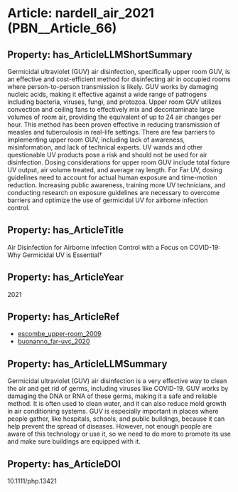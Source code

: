 # Article: __nardell_air_2021__ (PBN__Article_66)

## Property: has_ArticleLLMShortSummary

Germicidal ultraviolet (GUV) air disinfection, specifically upper room GUV, is an effective and cost-efficient method for disinfecting air in occupied rooms where person-to-person transmission is likely. GUV works by damaging nucleic acids, making it effective against a wide range of pathogens including bacteria, viruses, fungi, and protozoa. Upper room GUV utilizes convection and ceiling fans to effectively mix and decontaminate large volumes of room air, providing the equivalent of up to 24 air changes per hour. This method has been proven effective in reducing transmission of measles and tuberculosis in real-life settings. There are few barriers to implementing upper room GUV, including lack of awareness, misinformation, and lack of technical experts. UV wands and other questionable UV products pose a risk and should not be used for air disinfection. Dosing considerations for upper room GUV include total fixture UV output, air volume treated, and average ray length. For Far UV, dosing guidelines need to account for actual human exposure and time-motion reduction. Increasing public awareness, training more UV technicians, and conducting research on exposure guidelines are necessary to overcome barriers and optimize the use of germicidal UV for airborne infection control.

## Property: has_ArticleTitle

Air Disinfection for Airborne Infection Control with a Focus on COVID-19: Why Germicidal UV is Essential†

## Property: has_ArticleYear

2021

## Property: has_ArticleRef

* [escombe_upper-room_2009](../Article/PBN__Article_105)
* [buonanno_far-uvc_2020](../Article/PBN__Article_182)

## Property: has_ArticleLLMSummary

Germicidal ultraviolet (GUV) air disinfection is a very effective way to clean the air and get rid of germs, including viruses like COVID-19. GUV works by damaging the DNA or RNA of these germs, making it a safe and reliable method. It is often used to clean water, and it can also reduce mold growth in air conditioning systems. GUV is especially important in places where people gather, like hospitals, schools, and public buildings, because it can help prevent the spread of diseases. However, not enough people are aware of this technology or use it, so we need to do more to promote its use and make sure buildings are equipped with it.

## Property: has_ArticleDOI

10.1111/php.13421

